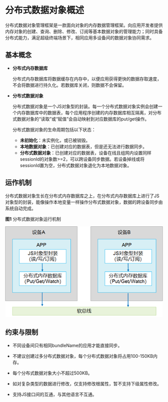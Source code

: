 # 分布式数据对象概述

分布式数据对象管理框架是一款面向对象的内存数据管理框架。向应用开发者提供内存对象的创建、查询、删除、修改、订阅等基本数据对象的管理能力；同时具备分布式能力，满足超级终端场景下，相同应用多设备间的数据对象协同需求。


## 基本概念

- **分布式内存数据库**
  
  分布式内存数据库将数据缓存在内存中，以便应用获得更快的数据存取速度，不会将数据进行持久化。若数据库关闭，则数据不会保留。


- **分布式数据对象**

  分布式数据对象是一个JS对象型的封装。每一个分布式数据对象实例会创建一个内存数据库中的数据表，每个应用程序创建的内存数据库相互隔离，对分布式数据对象的“读取”或“赋值”会自动映射到对应数据库的put/get操作。

  分布式数据对象的生命周期包括以下状态：

  - **未初始化**：未实例化，或已被销毁。
  - **本地数据对象**：已创建对应的数据表，但是还无法进行数据同步。
  - **分布式数据对象**：已创建对应的数据表，设备在线且组网内设置同样sessionId的对象数>=2，可以跨设备同步数据。若设备掉线或将sessionId置为空，分布式数据对象退化为本地数据对象。


## 运作机制

分布式数据对象生长在分布式内存数据库之上，在分布式内存数据库上进行了JS对象型的封装，能像操作本地变量一样操作分布式数据对象，数据的跨设备同步由系统自动完成。

**图1** 分布式数据对象运行机制

![how-distributedobject-works](figures/how-distributedobject-works.png)




## 约束与限制

- 不同设备间只有相同bundleName的应用才能直接同步。

- 不建议创建过多分布式数据对象，每个分布式数据对象将占用100-150KB内存。

- 每个分布式数据对象大小不超过500KB。

- 如对复杂类型的数据进行修改，仅支持修改根属性，暂不支持下级属性修改。
  
- 支持JS接口间的互通，与其他语言不互通。

